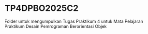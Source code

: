 # TP4DPBO2025C2
Folder untuk mengumpulkan Tugas Praktikum 4 untuk Mata Pelajaran Praktikum Desain Pemrograman Berorientasi Objek
